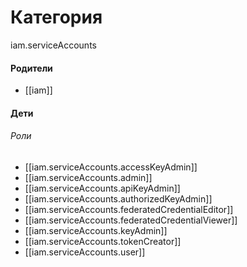 # Категория

iam.serviceAccounts


#### Родители

- [[iam]]


#### Дети

###### Роли
- [[iam.serviceAccounts.accessKeyAdmin]]
- [[iam.serviceAccounts.admin]]
- [[iam.serviceAccounts.apiKeyAdmin]]
- [[iam.serviceAccounts.authorizedKeyAdmin]]
- [[iam.serviceAccounts.federatedCredentialEditor]]
- [[iam.serviceAccounts.federatedCredentialViewer]]
- [[iam.serviceAccounts.keyAdmin]]
- [[iam.serviceAccounts.tokenCreator]]
- [[iam.serviceAccounts.user]]
